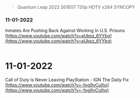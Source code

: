 > Quantum Leap 2022 S01E07 720p HDTV x264 SYNCOPY <br>
### 11-01-2022
Inmates Are Pushing Back Against Working In U.S. Prisons <br> [https://www.youtube.com/watch?v=aUkpz_6YYbg](https://www.youtube.com/watch?v=aUkpz_6YYbg) <br><br>
# 11-01-2022
Call of Duty Is Never Leaving PlayStation - IGN The Daily Fix <br> [https://www.youtube.com/watch?v=-fog9vCuIho](https://www.youtube.com/watch?v=-fog9vCuIho) <br><br>
